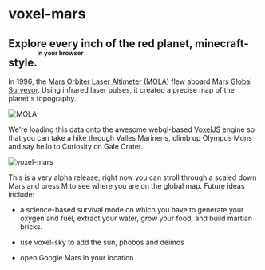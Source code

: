 voxel-mars
==========

## Explore every inch of the red planet, minecraft-style.<sup><sup><sup>in your browser</sup></sup></sup>

In 1996, the [Mars Orbiter Laser Altimeter (MOLA)](http://en.wikipedia.org/wiki/Mars_Orbiter_Laser_Altimeter) flew aboard [Mars Global Surveyor](http://en.wikipedia.org/wiki/Mars_Global_Surveyor). Using infrared laser pulses, it created a precise map of the planet's topography.

![MOLA](http://i.imgur.com/29D5BgB.jpg)

We're loading this data onto the awesome webgl-based [VoxelJS](http://voxeljs.com/) engine so that you can take a hike through Valles Marineris, climb up Olympus Mons and say hello to Curiosity on Gale Crater.

![voxel-mars](http://i.imgur.com/PaG4oiH.jpg)

This is a very alpha release; right now you can stroll through a scaled down Mars and press M to see where you are on the global map. Future ideas include:

  - a science-based survival mode on which you have to generate your oxygen and fuel, extract your water, grow your food, and build martian bricks.

  - use voxel-sky to add the sun, phobos and deimos
  
  - open Google Mars in your location
